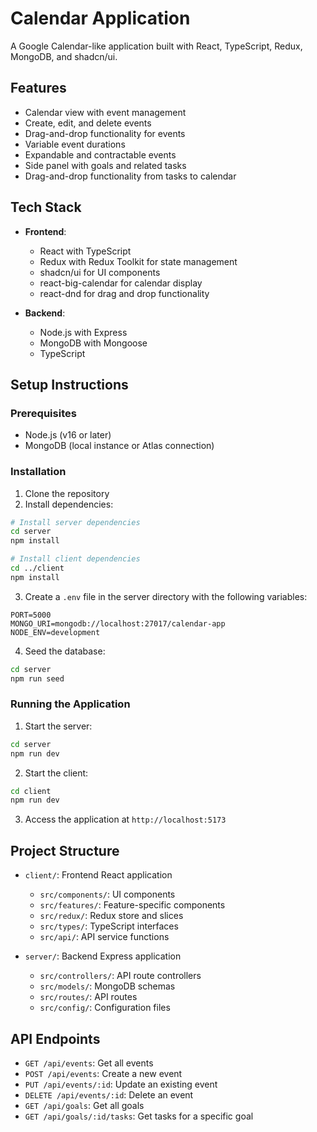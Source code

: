 # Calendar Application

A Google Calendar-like application built with React, TypeScript, Redux, MongoDB, and shadcn/ui.

## Features

- Calendar view with event management
- Create, edit, and delete events
- Drag-and-drop functionality for events
- Variable event durations
- Expandable and contractable events
- Side panel with goals and related tasks
- Drag-and-drop functionality from tasks to calendar

## Tech Stack

- **Frontend**:
  - React with TypeScript
  - Redux with Redux Toolkit for state management
  - shadcn/ui for UI components
  - react-big-calendar for calendar display
  - react-dnd for drag and drop functionality

- **Backend**:
  - Node.js with Express
  - MongoDB with Mongoose
  - TypeScript

## Setup Instructions

### Prerequisites

- Node.js (v16 or later)
- MongoDB (local instance or Atlas connection)

### Installation

1. Clone the repository
2. Install dependencies:

```bash
# Install server dependencies
cd server
npm install

# Install client dependencies
cd ../client
npm install
```

3. Create a `.env` file in the server directory with the following variables:
```
PORT=5000
MONGO_URI=mongodb://localhost:27017/calendar-app
NODE_ENV=development
```

4. Seed the database:
```bash
cd server
npm run seed
```

### Running the Application

1. Start the server:
```bash
cd server
npm run dev
```

2. Start the client:
```bash
cd client
npm run dev
```

3. Access the application at `http://localhost:5173`

## Project Structure

- `client/`: Frontend React application
  - `src/components/`: UI components
  - `src/features/`: Feature-specific components
  - `src/redux/`: Redux store and slices
  - `src/types/`: TypeScript interfaces
  - `src/api/`: API service functions

- `server/`: Backend Express application
  - `src/controllers/`: API route controllers
  - `src/models/`: MongoDB schemas
  - `src/routes/`: API routes
  - `src/config/`: Configuration files

## API Endpoints

- `GET /api/events`: Get all events
- `POST /api/events`: Create a new event
- `PUT /api/events/:id`: Update an existing event
- `DELETE /api/events/:id`: Delete an event
- `GET /api/goals`: Get all goals
- `GET /api/goals/:id/tasks`: Get tasks for a specific goal

